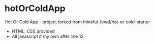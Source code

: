 # hotOrColdApp
Hot Or Cold App - project forked from thinkful-fewd/hot-or-cold-starter
 - HTML, CSS provided
 - All javascript if my own after line 12
